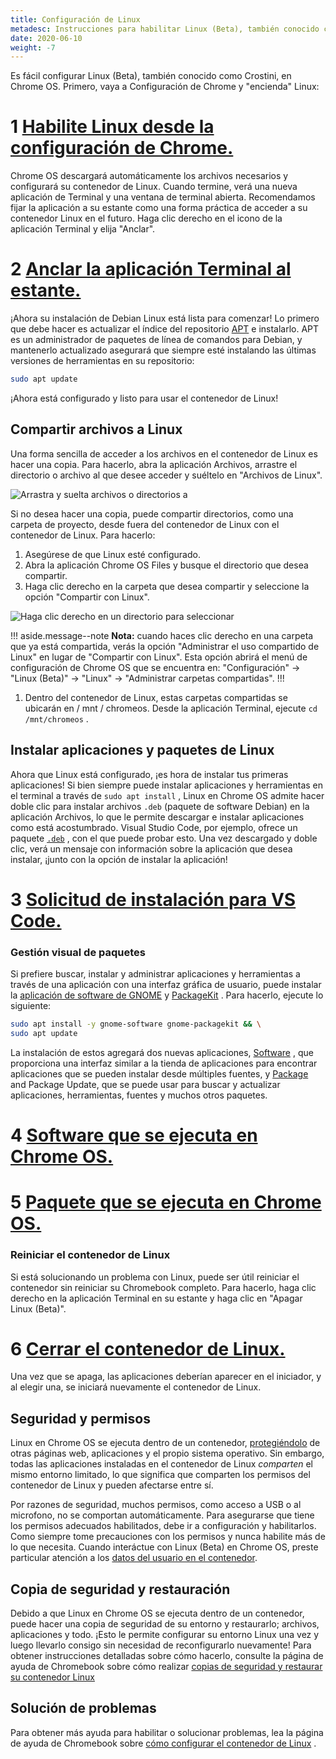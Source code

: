 ```yaml
---
title: Configuración de Linux
metadesc: Instrucciones para habilitar Linux (Beta), también conocido como Crostini, en Chrome OS para el desarrollo.
date: 2020-06-10
weight: -7
---
```


Es fácil configurar Linux (Beta), también conocido como Crostini, en Chrome OS. Primero, vaya a Configuración de Chrome y "encienda" Linux:

# 1 [Habilite Linux desde la configuración de Chrome.](/images/linux/getting-started/enable-linux.png)

Chrome OS descargará automáticamente los archivos necesarios y configurará su contenedor de Linux. Cuando termine, verá una nueva aplicación de Terminal y una ventana de terminal abierta. Recomendamos fijar la aplicación a su estante como una forma práctica de acceder a su contenedor Linux en el futuro. Haga clic derecho en el icono de la aplicación Terminal y elija "Anclar".

# 2 [Anclar la aplicación Terminal al estante.](/images/linux/getting-started/pin-to-shelf.png)

¡Ahora su instalación de Debian Linux está lista para comenzar! Lo primero que debe hacer es actualizar el índice del repositorio [APT](https://wiki.debian.org/Apt) e instalarlo. APT es un administrador de paquetes de línea de comandos para Debian, y mantenerlo actualizado asegurará que siempre esté instalando las últimas versiones de herramientas en su repositorio:

```bash
sudo apt update
```

¡Ahora está configurado y listo para usar el contenedor de Linux!

## Compartir archivos a Linux

Una forma sencilla de acceder a los archivos en el contenedor de Linux es hacer una copia. Para hacerlo, abra la aplicación Archivos, arrastre el directorio o archivo al que desee acceder y suéltelo en "Archivos de Linux".

![Arrastra y suelta archivos o directorios a](/images/linux/copy-to-linux.png)

Si no desea hacer una copia, puede compartir directorios, como una carpeta de proyecto, desde fuera del contenedor de Linux con el contenedor de Linux. Para hacerlo:

1. Asegúrese de que Linux esté configurado.
2. Abra la aplicación Chrome OS Files y busque el directorio que desea compartir.
3. Haga clic derecho en la carpeta que desea compartir y seleccione la opción "Compartir con Linux".

![Haga clic derecho en un directorio para seleccionar](/images/linux/share-with-linux.png)

!!! aside.message--note
**Nota:** cuando haces clic derecho en una carpeta que ya está compartida, verás la opción "Administrar el uso compartido de Linux" en lugar de "Compartir con Linux". Esta opción abrirá el menú de configuración de Chrome OS que se encuentra en: "Configuración" -> "Linux (Beta)" -> "Linux" -> "Administrar carpetas compartidas".
!!!

1. Dentro del contenedor de Linux, estas carpetas compartidas se ubicarán en / mnt / chromeos. Desde la aplicación Terminal, ejecute `cd /mnt/chromeos` .

## Instalar aplicaciones y paquetes de Linux

Ahora que Linux está configurado, ¡es hora de instalar tus primeras aplicaciones! Si bien siempre puede instalar aplicaciones y herramientas en el terminal a través de `sudo apt install` , Linux en Chrome OS admite hacer doble clic para instalar archivos `.deb` (paquete de software Debian) en la aplicación Archivos, lo que le permite descargar e instalar aplicaciones como está acostumbrado. Visual Studio Code, por ejemplo, ofrece un paquete <a data-md-type="link" href="https://code.visualstudio.com/download">`.deb`</a> , con el que puede probar esto. Una vez descargado y doble clic, verá un mensaje con información sobre la aplicación que desea instalar, ¡junto con la opción de instalar la aplicación!

# 3 [Solicitud de instalación para VS Code.](/images/linux/getting-started/deb-install.jpg)

### Gestión visual de paquetes

Si prefiere buscar, instalar y administrar aplicaciones y herramientas a través de una aplicación con una interfaz gráfica de usuario, puede instalar la [aplicación de software de GNOME](https://wiki.gnome.org/Apps/Software) y [PackageKit](https://www.freedesktop.org/software/PackageKit/) . Para hacerlo, ejecute lo siguiente:

```bash
sudo apt install -y gnome-software gnome-packagekit && \
sudo apt update
```

La instalación de estos agregará dos nuevas aplicaciones, [Software](#figure-4) , que proporciona una interfaz similar a la tienda de aplicaciones para encontrar aplicaciones que se pueden instalar desde múltiples fuentes, y [Package](#figure-5) and Package Update, que se puede usar para buscar y actualizar aplicaciones, herramientas, fuentes y muchos otros paquetes.

# 4 [Software que se ejecuta en Chrome OS.](/images/linux/getting-started/software.png)

# 5 [Paquete que se ejecuta en Chrome OS.](/images/linux/getting-started/package.png)

### Reiniciar el contenedor de Linux

Si está solucionando un problema con Linux, puede ser útil reiniciar el contenedor sin reiniciar su Chromebook completo. Para hacerlo, haga clic derecho en la aplicación Terminal en su estante y haga clic en "Apagar Linux (Beta)".

# 6 [Cerrar el contenedor de Linux.](/images/linux/getting-started/shut-down.png)

Una vez que se apaga, las aplicaciones deberían aparecer en el iniciador, y al elegir una, se iniciará nuevamente el contenedor de Linux.

## Seguridad y permisos

Linux en Chrome OS se ejecuta dentro de un contenedor, [protegiéndolo](https://support.google.com/chromebook/answer/3438631#sandboxing) de otras páginas web, aplicaciones y el propio sistema operativo. Sin embargo, todas las aplicaciones instaladas en el contenedor de Linux _comparten_ el mismo entorno limitado, lo que significa que comparten los permisos del contenedor de Linux y pueden afectarse entre sí.

Por razones de seguridad, muchos permisos, como acceso a USB o al microfono, no se comportan automáticamente. Para asegurarse que tiene los permisos adecuados habilitados, debe ir a configuración y habilitarlos. Como siempre tome precauciones con los permisos y nunca habilite más de lo que necesita. Cuando interáctue con Linux (Beta) en Chrome OS, preste particular atención a los [datos del usuario en el contenedor](/{{locale.code}}/linux/linux-on-chromeos-deep-dive#user-data-in-the-container).

## Copia de seguridad y restauración

Debido a que Linux en Chrome OS se ejecuta dentro de un contenedor, puede hacer una copia de seguridad de su entorno y restaurarlo; archivos, aplicaciones y todo. ¡Esto le permite configurar su entorno Linux una vez y luego llevarlo consigo sin necesidad de reconfigurarlo nuevamente! Para obtener instrucciones detalladas sobre cómo hacerlo, consulte la página de ayuda de Chromebook sobre cómo realizar [copias de seguridad y restaurar su contenedor Linux](https://support.google.com/chromebook/answer/9592813)

## Solución de problemas

Para obtener más ayuda para habilitar o solucionar problemas, lea la página de ayuda de Chromebook sobre [cómo configurar el contenedor de Linux](https://support.google.com/chromebook/answer/9145439?hl=%7B%7Blocale.code%7D%7D) .
